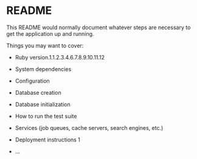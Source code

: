 # README

This README would normally document whatever steps are necessary to get the
application up and running.

Things you may want to cover:

* Ruby version.1.1.2.3.4.6.7.8.9.10.11.12

* System dependencies

* Configuration

* Database creation

* Database initialization

* How to run the test suite

* Services (job queues, cache servers, search engines, etc.)

* Deployment instructions 1

* ...
